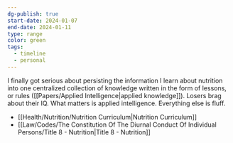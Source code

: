 ```yaml
---
dg-publish: true
start-date: 2024-01-07
end-date: 2024-01-11
type: range
color: green
tags:
  - timeline
  - personal
---
```


I finally got serious about persisting the information I learn about nutrition into one centralized collection of knowledge written in the form of lessons, or rules ([[Papers/Applied Intelligence\|applied knowledge]]). Losers brag about their IQ. What matters is applied intelligence. Everything else is fluff. 

- [[Health/Nutrition/Nutrition Curriculum\|Nutrition Curriculum]]
- [[Law/Codes/The Constitution Of The Diurnal Conduct Of Individual Persons/Title 8 - Nutrition\|Title 8 - Nutrition]]